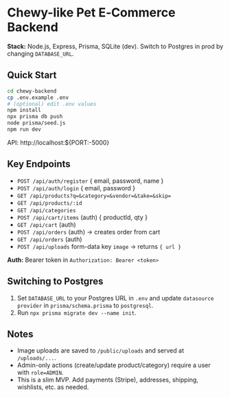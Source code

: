 # Chewy-like Pet E‑Commerce Backend

**Stack:** Node.js, Express, Prisma, SQLite (dev). Switch to Postgres in prod by changing `DATABASE_URL`.

## Quick Start
```bash
cd chewy-backend
cp .env.example .env
# (optional) edit .env values
npm install
npx prisma db push
node prisma/seed.js
npm run dev
```
API: http://localhost:${PORT:-5000}

## Key Endpoints
- `POST /api/auth/register` { email, password, name }
- `POST /api/auth/login` { email, password }
- `GET /api/products?q=&category=&vendor=&take=&skip=`
- `GET /api/products/:id`
- `GET /api/categories`
- `POST /api/cart/items` (auth) { productId, qty }
- `GET /api/cart` (auth)
- `POST /api/orders` (auth) → creates order from cart
- `GET /api/orders` (auth)
- `POST /api/uploads` form-data key `image` → returns `{ url }`

**Auth:** Bearer token in `Authorization: Bearer <token>`

## Switching to Postgres
1. Set `DATABASE_URL` to your Postgres URL in `.env` and update `datasource provider` in `prisma/schema.prisma` to `postgresql`.
2. Run `npx prisma migrate dev --name init`.

## Notes
- Image uploads are saved to `/public/uploads` and served at `/uploads/...`.
- Admin-only actions (create/update product/category) require a user with `role=ADMIN`.
- This is a slim MVP. Add payments (Stripe), addresses, shipping, wishlists, etc. as needed.
